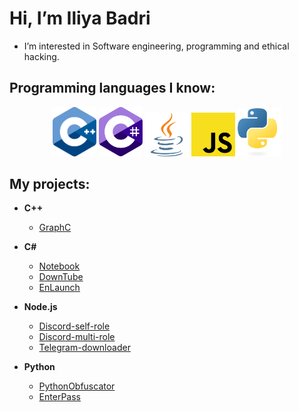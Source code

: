 
# Hi, I’m Iliya Badri

- I’m interested in Software engineering, programming and ethical hacking.

## **Programming languages I know:** 

<div inline=true align="center">
    <img src="https://raw.githubusercontent.com/IliyaBadri/IliyaBadri/main/cpp_logo.svg" alt="drawing" width="70"/>
    <img src="https://raw.githubusercontent.com/IliyaBadri/IliyaBadri/main/cs_logo.svg" alt="drawing" width="70"/>
    <img src="https://raw.githubusercontent.com/IliyaBadri/IliyaBadri/main/j_logo.svg" alt="drawing" width="70"/>
    <img src="https://raw.githubusercontent.com/IliyaBadri/IliyaBadri/main/js_logo.svg" alt="drawing" width="70"/>
    <img src="https://raw.githubusercontent.com/IliyaBadri/IliyaBadri/main/py_logo.svg" alt="drawing" width="70"/>
</div>

## **My projects:**
- **C++**
	- [GraphC](https://github.com/IliyaBadri/GraphC) 
- **C#**
	- [Notebook](https://github.com/enterace/Notebook)
	- [DownTube](https://github.com/enterace/DownTube)
	- [EnLaunch](https://github.com/IliyaBadri/EnLaunch)
	
- **Node.js**
	- [Discord-self-role](https://github.com/IliyaBadri/Discord-self-role)
	- [Discord-multi-role](https://github.com/IliyaBadri/Discord-multi-role)
	- [Telegram-downloader](https://github.com/IliyaBadri/Telegram-downloader)

- **Python**
	- [PythonObfuscator](https://github.com/IliyaBadri/PythonObfuscator)
	- [EnterPass](https://github.com/enterace/EnterPass)

